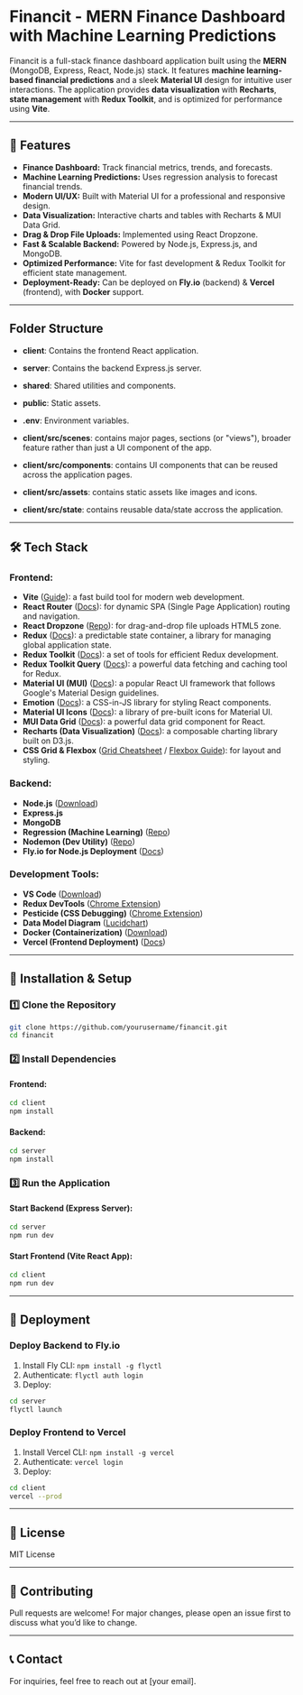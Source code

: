 # Financit - MERN Finance Dashboard with Machine Learning Predictions

Financit is a full-stack finance dashboard application built using the **MERN** (MongoDB, Express, React, Node.js) stack. It features **machine learning-based financial predictions** and a sleek **Material UI** design for intuitive user interactions. The application provides **data visualization** with **Recharts**, **state management** with **Redux Toolkit**, and is optimized for performance using **Vite**.

---

## 🚀 Features

- **Finance Dashboard:** Track financial metrics, trends, and forecasts.
- **Machine Learning Predictions:** Uses regression analysis to forecast financial trends.
- **Modern UI/UX:** Built with Material UI for a professional and responsive design.
- **Data Visualization:** Interactive charts and tables with Recharts & MUI Data Grid.
- **Drag & Drop File Uploads:** Implemented using React Dropzone.
- **Fast & Scalable Backend:** Powered by Node.js, Express.js, and MongoDB.
- **Optimized Performance:** Vite for fast development & Redux Toolkit for efficient state management.
- **Deployment-Ready:** Can be deployed on **Fly.io** (backend) & **Vercel** (frontend), with **Docker** support.

---

## Folder Structure

- **client**: Contains the frontend React application.
- **server**: Contains the backend Express.js server.
- **shared**: Shared utilities and components.
- **public**: Static assets.
- **.env**: Environment variables.

- **client/src/scenes**: contains major pages, sections (or "views"), broader feature rather than just a UI component of the app.
- **client/src/components**: contains UI components that can be reused across the application pages.
- **client/src/assets**: contains static assets like images and icons.
- **client/src/state**: contains reusable data/state accross the application.

---

## 🛠️ Tech Stack

### **Frontend:**

- **Vite** ([Guide](https://vitejs.dev/guide/)): a fast build tool for modern web development.
- **React Router** ([Docs](https://reactrouter.com/en/v6.3.0/getting-started/overview)): for dynamic SPA (Single Page Application) routing and navigation.
- **React Dropzone** ([Repo](https://github.com/react-dropzone/react-dropzone)): for drag-and-drop file uploads HTML5 zone.
- **Redux** ([Docs](https://redux.js.org/)): a predictable state container, a library for managing global application state.
- **Redux Toolkit** ([Docs](https://redux-toolkit.js.org/)): a set of tools for efficient Redux development.
- **Redux Toolkit Query** ([Docs](https://redux-toolkit.js.org/rtk-query/overview)): a powerful data fetching and caching tool for Redux.
- **Material UI (MUI)** ([Docs](https://mui.com/material-ui/getting-started/)): a popular React UI framework that follows Google's Material Design guidelines.
- **Emotion** ([Docs](https://emotion.sh/docs/introduction)): a CSS-in-JS library for styling React components.
- **Material UI Icons** ([Docs](https://mui.com/material-ui/material-icons/)): a library of pre-built icons for Material UI.
- **MUI Data Grid** ([Docs](https://mui.com/x/api/data-grid/data-grid/)): a powerful data grid component for React.
- **Recharts (Data Visualization)** ([Docs](https://recharts.org/en-US/)): a composable charting library built on D3.js.
- **CSS Grid & Flexbox** ([Grid Cheatsheet](https://grid.malven.co/) / [Flexbox Guide](https://css-tricks.com/snippets/css/a-guide-to-flexbox/)): for layout and styling.

### **Backend:**

- **Node.js** ([Download](https://nodejs.org/en/download/))
- **Express.js**
- **MongoDB**
- **Regression (Machine Learning)** ([Repo](https://github.com/tom-alexander/regression-js))
- **Nodemon (Dev Utility)** ([Repo](https://github.com/remy/nodemon))
- **Fly.io for Node.js Deployment** ([Docs](https://fly.io/docs/languages-and-frameworks/node/))

### **Development Tools:**

- **VS Code** ([Download](https://code.visualstudio.com/download))
- **Redux DevTools** ([Chrome Extension](https://chrome.google.com/webstore/detail/redux-devtools/lmhkpmbekcpmknklioeibfkpmmfibljd))
- **Pesticide (CSS Debugging)** ([Chrome Extension](https://chrome.google.com/webstore/detail/pesticide-for-chrome-beta/))
- **Data Model Diagram** ([Lucidchart](https://lucid.app/lucidchart/23d63d3a...))
- **Docker (Containerization)** ([Download](https://www.docker.com/products/docker-desktop/))
- **Vercel (Frontend Deployment)** ([Docs](https://vercel.com/))

---

## 🔧 Installation & Setup

### **1️⃣ Clone the Repository**

```sh
git clone https://github.com/yourusername/financit.git
cd financit
```

### **2️⃣ Install Dependencies**

#### Frontend:

```sh
cd client
npm install
```

#### Backend:

```sh
cd server
npm install
```

### **3️⃣ Run the Application**

#### Start Backend (Express Server):

```sh
cd server
npm run dev
```

#### Start Frontend (Vite React App):

```sh
cd client
npm run dev
```

---

## 🚀 Deployment

### **Deploy Backend to Fly.io**

1. Install Fly CLI: `npm install -g flyctl`
2. Authenticate: `flyctl auth login`
3. Deploy:

```sh
cd server
flyctl launch
```

### **Deploy Frontend to Vercel**

1. Install Vercel CLI: `npm install -g vercel`
2. Authenticate: `vercel login`
3. Deploy:

```sh
cd client
vercel --prod
```

---

## 📜 License

MIT License

---

## 🤝 Contributing

Pull requests are welcome! For major changes, please open an issue first to discuss what you’d like to change.

---

## 📞 Contact

For inquiries, feel free to reach out at [your email].
